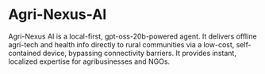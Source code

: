 # Agri-Nexus-AI
Agri-Nexus AI is a local-first, gpt-oss-20b-powered agent. It delivers offline agri-tech and health info directly to rural communities via a low-cost, self-contained device, bypassing connectivity barriers. It provides instant, localized expertise for agribusinesses and NGOs.
